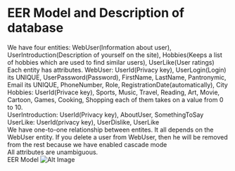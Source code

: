 # EER Model and Description of database
We have four entities: WebUser(Information about user), UserIntroduction(Description of yourself on the site), Hobbies(Keeps a list of hobbies which are used to find similar users), UserLike(User ratings)  
Each entity has attributes.
WebUser: UserId(Privacy key), UserLogin(Login) its UNIQUE, UserPassword(Password), FirstName, LastName, Pantronymic, Email its UNIQUE, PhoneNumber, Role, RegistrationDate(automatically), City  
Hobbies: UserId(Privace key), Sports, Music, Travel, Reading, Art, Movie, Cartoon, Games, Cooking, Shopping each of them takes on a value from 0 to 10.  
UserIntroduction: UserId(Privacy key), AboutUser, SomethingToSay  
UserLike: UserId(privacy key), UserDislike, UserLike  
We have one-to-one relationship between entites. It all depends on the WebUser entity. If you delete a user from WebUser, then he will be removed from the rest because we have enabled cascade mode  
All attributes are unambiguous.  
EER Model
![Alt Image](https://github.com/Erkobrax/WEBProject/raw/main/docs/images/EERDiagram.png)
